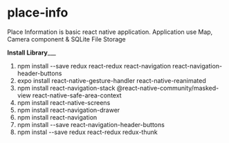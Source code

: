 # place-info
Place Information is  basic react native application. Application use Map, Camera component &amp; SQLite File Storage

________________________Install Library___________________________

1. npm install --save redux react-redux react-navigation react-navigation-header-buttons
2. expo install react-native-gesture-handler react-native-reanimated
3. npm install react-navigation-stack @react-native-community/masked-view react-native-safe-area-context
4. npm install react-native-screens
5. npm install react-navigation-drawer
6. npm install react-navigation
7. npm install --save react-navigation-header-buttons
8. npm instal --save redux react-redux redux-thunk
